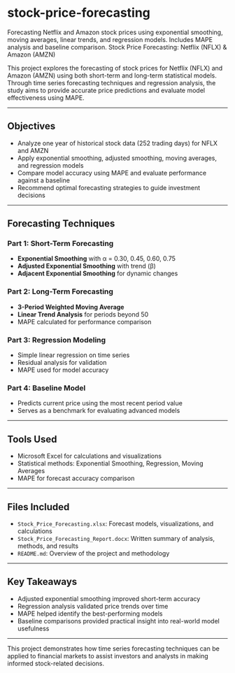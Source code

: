 # stock-price-forecasting
Forecasting Netflix and Amazon stock prices using exponential smoothing, moving averages, linear trends, and regression models. Includes MAPE analysis and baseline comparison.
Stock Price Forecasting: Netflix (NFLX) & Amazon (AMZN)

This project explores the forecasting of stock prices for Netflix (NFLX) and Amazon (AMZN) using both short-term and long-term statistical models. Through time series forecasting techniques and regression analysis, the study aims to provide accurate price predictions and evaluate model effectiveness using MAPE.

---

##  Objectives
- Analyze one year of historical stock data (252 trading days) for NFLX and AMZN
- Apply exponential smoothing, adjusted smoothing, moving averages, and regression models
- Compare model accuracy using MAPE and evaluate performance against a baseline
- Recommend optimal forecasting strategies to guide investment decisions

---

##  Forecasting Techniques

###  Part 1: Short-Term Forecasting
- **Exponential Smoothing** with α = 0.30, 0.45, 0.60, 0.75
- **Adjusted Exponential Smoothing** with trend (β)
- **Adjacent Exponential Smoothing** for dynamic changes

###  Part 2: Long-Term Forecasting
- **3-Period Weighted Moving Average**
- **Linear Trend Analysis** for periods beyond 50
- MAPE calculated for performance comparison

###  Part 3: Regression Modeling
- Simple linear regression on time series
- Residual analysis for validation
- MAPE used for model accuracy

###  Part 4: Baseline Model
- Predicts current price using the most recent period value
- Serves as a benchmark for evaluating advanced models

---

##  Tools Used
- Microsoft Excel for calculations and visualizations
- Statistical methods: Exponential Smoothing, Regression, Moving Averages
- MAPE for forecast accuracy comparison

---

##  Files Included
- `Stock_Price_Forecasting.xlsx`: Forecast models, visualizations, and calculations
- `Stock_Price_Forecasting_Report.docx`: Written summary of analysis, methods, and results
- `README.md`: Overview of the project and methodology

---

##  Key Takeaways
- Adjusted exponential smoothing improved short-term accuracy
- Regression analysis validated price trends over time
- MAPE helped identify the best-performing models
- Baseline comparisons provided practical insight into real-world model usefulness

---

This project demonstrates how time series forecasting techniques can be applied to financial markets to assist investors and analysts in making informed stock-related decisions.
